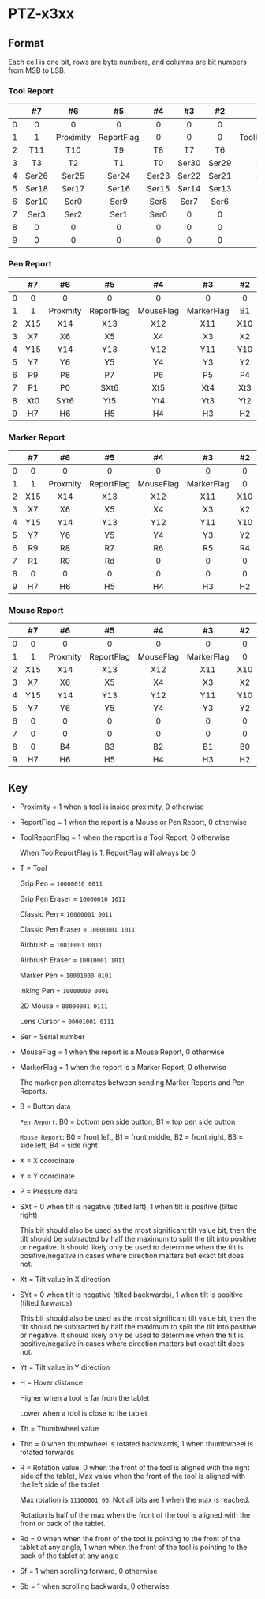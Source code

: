 # PTZ-x3xx

## Format

Each cell is one bit, rows are byte numbers, and columns are bit numbers from MSB to LSB.

### Tool Report

|   |   #7  |     #6    |     #5     |   #4  |   #3  |   #2  |       #1       |   #0  |
|:-:|:-----:|:---------:|:----------:|:-----:|:-----:|:-----:|:--------------:|:-----:|
| 0 |   0   |     0     |      0     |   0   |   0   |   0   |        1       |   0   |
| 1 |   1   | Proximity | ReportFlag |   0   |   0   |   0   | ToolReportFlag |   0   |
| 2 |  T11  |    T10    |     T9     |   T8  |   T7  |   T6  |       T5       |   T4  |
| 3 |   T3  |     T2    |     T1     |   T0  | Ser30 | Ser29 |      Ser28     | Ser27 |
| 4 | Ser26 |   Ser25   |    Ser24   | Ser23 | Ser22 | Ser21 |      Ser20     | Ser19 |
| 5 | Ser18 |   Ser17   |    Ser16   | Ser15 | Ser14 | Ser13 |      Ser12     | Ser11 |
| 6 | Ser10 |    Ser0   |    Ser9    |  Ser8 |  Ser7 |  Ser6 |      Ser5      |  Ser4 |
| 7 |  Ser3 |    Ser2   |    Ser1    |  Ser0 |   0   |   0   |        0       |   0   |
| 8 |   0   |     0     |      0     |   0   |   0   |   0   |        0       |   0   |
| 9 |   0   |     0     |      0     |   0   |   0   |   0   |        0       |   0   |

### Pen Report

|   |  #7 |    #6    |     #5     |     #4    |     #3     |  #2 |  #1 |  #0 |
|:-:|:---:|:--------:|:----------:|:---------:|:----------:|:---:|:---:|:---:|
| 0 |  0  |     0    |      0     |     0     |      0     |  0  |  1  |  0  |
| 1 |  1  | Proxmity | ReportFlag | MouseFlag | MarkerFlag |  B1 |  B0 |     |
| 2 | X15 |    X14   |     X13    |    X12    |     X11    | X10 |  X9 |  X8 |
| 3 |  X7 |    X6    |     X5     |     X4    |     X3     |  X2 |  X1 |  X0 |
| 4 | Y15 |    Y14   |     Y13    |    Y12    |     Y11    | Y10 |  Y9 |  Y8 |
| 5 |  Y7 |    Y6    |     Y5     |     Y4    |     Y3     |  Y2 |  Y1 |  Y0 |
| 6 |  P9 |    P8    |     P7     |     P6    |     P5     |  P4 |  P3 |  P2 |
| 7 |  P1 |    P0    |    SXt6    |    Xt5    |     Xt4    | Xt3 | Xt2 | Xt1 |
| 8 | Xt0 |   SYt6   |     Yt5    |    Yt4    |     Yt3    | Yt2 | Yt1 | Yt0 |
| 9 |  H7 |    H6    |     H5     |     H4    |     H3     |  H2 |  H1 |  H0 |

### Marker Report

|   |  #7 |    #6    |     #5     |     #4    |     #3     |  #2 | #1 | #0 |
|:-:|:---:|:--------:|:----------:|:---------:|:----------:|:---:|:--:|:--:|
| 0 |  0  |     0    |      0     |     0     |      0     |  0  |  1 |  0 |
| 1 |  1  | Proxmity | ReportFlag | MouseFlag | MarkerFlag |  0  |  1 |  0 |
| 2 | X15 |    X14   |     X13    |    X12    |     X11    | X10 | X9 | X8 |
| 3 |  X7 |    X6    |     X5     |     X4    |     X3     |  X2 | X1 | X0 |
| 4 | Y15 |    Y14   |     Y13    |    Y12    |     Y11    | Y10 | Y9 | Y8 |
| 5 |  Y7 |    Y6    |     Y5     |     Y4    |     Y3     |  Y2 | Y1 | Y0 |
| 6 |  R9 |    R8    |     R7     |     R6    |     R5     |  R4 | R3 | R2 |
| 7 |  R1 |    R0    |     Rd     |     0     |      0     |  0  |  0 |  0 |
| 8 |  0  |     0    |      0     |     0     |      0     |  0  |  0 |  0 |
| 9 |  H7 |    H6    |     H5     |     H4    |     H3     |  H2 | H1 | H0 |

### Mouse Report

|   |  #7 |    #6    |     #5     |     #4    |     #3     |  #2 | #1 | #0 |
|:-:|:---:|:--------:|:----------:|:---------:|:----------:|:---:|:--:|:--:|
| 0 |  0  |     0    |      0     |     0     |      0     |  0  |  1 |  0 |
| 1 |  1  | Proxmity | ReportFlag | MouseFlag | MarkerFlag |  0  |  0 |  0 |
| 2 | X15 |    X14   |     X13    |    X12    |     X11    | X10 | X9 | X8 |
| 3 |  X7 |    X6    |     X5     |     X4    |     X3     |  X2 | X1 | X0 |
| 4 | Y15 |    Y14   |     Y13    |    Y12    |     Y11    | Y10 | Y9 | Y8 |
| 5 |  Y7 |    Y6    |     Y5     |     Y4    |     Y3     |  Y2 | Y1 | Y0 |
| 6 |  0  |     0    |      0     |     0     |      0     |  0  |  0 |  0 |
| 7 |  0  |     0    |      0     |     0     |      0     |  0  |  0 |  0 |
| 8 |  0  |    B4    |     B3     |     B2    |     B1     |  B0 | Sf | Sb |
| 9 |  H7 |    H6    |     H5     |     H4    |     H3     |  H2 | H1 | H0 |

## Key

- Proximity = 1 when a tool is inside proximity, 0 otherwise

- ReportFlag = 1 when the report is a Mouse or Pen Report, 0 otherwise

- ToolReportFlag = 1 when the report is a Tool Report, 0 otherwise

    When ToolReportFlag is 1, ReportFlag will always be 0

- T = Tool

    Grip Pen = `10000010 0011`

    Grip Pen Eraser = `10000010 1011`

    Classic Pen = `10000001 0011`

    Classic Pen Eraser = `10000001 1011`

    Airbrush = `10010001 0011`

    Airbrush Eraser = `10010001 1011`

    Marker Pen = `10001000 0101`

    Inking Pen = `10000000 0001`

    2D Mouse = `00000001 0111`

    Lens Cursor = `00001001 0111`

- Ser = Serial number

- MouseFlag = 1 when the report is a Mouse Report, 0 otherwise

- MarkerFlag = 1 when the report is a Marker Report, 0 otherwise

    The marker pen alternates between sending Marker Reports and Pen Reports.

- B = Button data

    `Pen Report`: B0 = bottom pen side button, B1 = top pen side button

    `Mouse Report`: B0 = front left, B1 = front middle, B2 = front right, B3 = side left, B4 = side right

- X = X coordinate

- Y = Y coordinate

- P = Pressure data

- SXt = 0 when tilt is negative (tilted left), 1 when tilt is positive (tilted right)

    This bit should also be used as the most significant tilt value bit, then the tilt should be subtracted by half the maximum to split the tilt into positive or negative. It should likely only be used to determine when the tilt is positive/negative in cases where direction matters but exact tilt does not.

- Xt = Tilt value in X direction

- SYt = 0 when tilt is negative (tilted backwards), 1 when tilt is positive (tilted forwards)

    This bit should also be used as the most significant tilt value bit, then the tilt should be subtracted by half the maximum to split the tilt into positive or negative. It should likely only be used to determine when the tilt is positive/negative in cases where direction matters but exact tilt does not.

- Yt = Tilt value in Y direction

- H = Hover distance

    Higher when a tool is far from the tablet

    Lower when a tool is close to the tablet

- Th = Thumbwheel value

- Thd = 0 when thumbwheel is rotated backwards, 1 when thumbwheel is rotated forwards

- R = Rotation value, 0 when the front of the tool is aligned with the right side of the tablet, Max value when the front of the tool is aligned with the left side of the tablet

    Max rotation is `11100001 00`. Not all bits are 1 when the max is reached.
    
    Rotation is half of the max when the front of the tool is aligned with the front or back of the tablet.

- Rd = 0 when when the front of the tool is pointing to the front of the tablet at any angle, 1 when when the front of the tool is pointing to the back of the tablet at any angle

- Sf = 1 when scrolling forward, 0 otherwise

- Sb = 1 when scrolling backwards, 0 otherwise